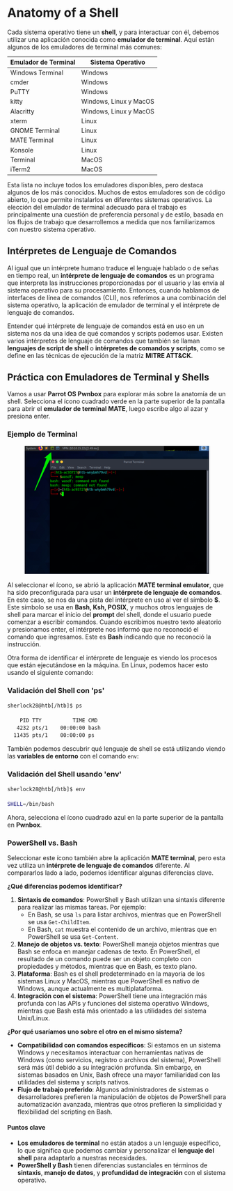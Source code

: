 # Anatomy of a Shell

Cada sistema operativo tiene un **shell**, y para interactuar con él, debemos utilizar una aplicación conocida como **emulador de terminal**. Aquí están algunos de los emuladores de terminal más comunes:

| **Emulador de Terminal** | **Sistema Operativo**  |
| ------------------------ | ---------------------- |
| Windows Terminal         | Windows                |
| cmder                    | Windows                |
| PuTTY                    | Windows                |
| kitty                    | Windows, Linux y MacOS |
| Alacritty                | Windows, Linux y MacOS |
| xterm                    | Linux                  |
| GNOME Terminal           | Linux                  |
| MATE Terminal            | Linux                  |
| Konsole                  | Linux                  |
| Terminal                 | MacOS                  |
| iTerm2                   | MacOS                  |

Esta lista no incluye todos los emuladores disponibles, pero destaca algunos de los más conocidos. Muchos de estos emuladores son de código abierto, lo que permite instalarlos en diferentes sistemas operativos. La elección del emulador de terminal adecuado para el trabajo es principalmente una cuestión de preferencia personal y de estilo, basada en los flujos de trabajo que desarrollemos a medida que nos familiarizamos con nuestro sistema operativo.

## Intérpretes de Lenguaje de Comandos

Al igual que un intérprete humano traduce el lenguaje hablado o de señas en tiempo real, un **intérprete de lenguaje de comandos** es un programa que interpreta las instrucciones proporcionadas por el usuario y las envía al sistema operativo para su procesamiento. Entonces, cuando hablamos de interfaces de línea de comandos (CLI), nos referimos a una combinación del sistema operativo, la aplicación de emulador de terminal y el intérprete de lenguaje de comandos.

Entender qué intérprete de lenguaje de comandos está en uso en un sistema nos da una idea de qué comandos y scripts podemos usar. Existen varios intérpretes de lenguaje de comandos que también se llaman **lenguajes de script de shell** o **intérpretes de comandos y scripts**, como se define en las técnicas de ejecución de la matriz **MITRE ATT\&CK**.

## Práctica con Emuladores de Terminal y Shells

Vamos a usar **Parrot OS Pwnbox** para explorar más sobre la anatomía de un shell. Selecciona el ícono cuadrado verde en la parte superior de la pantalla para abrir el **emulador de terminal MATE**, luego escribe algo al azar y presiona enter.

### **Ejemplo de Terminal**

<figure><img src="../../.gitbook/assets/image (1) (1) (1) (1) (1) (1) (1) (1) (1) (1) (1) (1) (1) (1) (1) (1) (1) (1) (1) (1) (1) (1) (1) (1) (1) (1) (1) (1) (1) (1) (1) (1) (1) (1) (1) (1) (1) (1) (1) (1) (1) (1) (1) (1) (1) (1) (1) (1) (1) (1) (1).png" alt=""><figcaption></figcaption></figure>

Al seleccionar el ícono, se abrió la aplicación **MATE terminal emulator**, que ha sido preconfigurada para usar un **intérprete de lenguaje de comandos**. En este caso, se nos da una pista del intérprete en uso al ver el símbolo **$**. Este símbolo se usa en **Bash, Ksh, POSIX**, y muchos otros lenguajes de shell para marcar el inicio del **prompt** del shell, donde el usuario puede comenzar a escribir comandos. Cuando escribimos nuestro texto aleatorio y presionamos enter, el intérprete nos informó que no reconoció el comando que ingresamos. Este es **Bash** indicando que no reconoció la instrucción.

Otra forma de identificar el intérprete de lenguaje es viendo los procesos que están ejecutándose en la máquina. En Linux, podemos hacer esto usando el siguiente comando:

### **Validación del Shell con 'ps'**

```bash
sherlock28@htb[/htb]$ ps

    PID TTY          TIME CMD
   4232 pts/1    00:00:00 bash
  11435 pts/1    00:00:00 ps
```

También podemos descubrir qué lenguaje de shell se está utilizando viendo las **variables de entorno** con el comando `env`:

### **Validación del Shell usando 'env'**

```bash
sherlock28@htb[/htb]$ env

SHELL=/bin/bash
```

Ahora, selecciona el ícono cuadrado azul en la parte superior de la pantalla en **Pwnbox**.

### PowerShell vs. Bash

Seleccionar este ícono también abre la aplicación **MATE terminal**, pero esta vez utiliza un **intérprete de lenguaje de comandos** diferente. Al compararlos lado a lado, podemos identificar algunas diferencias clave.

**¿Qué diferencias podemos identificar?**

1. **Sintaxis de comandos**: PowerShell y Bash utilizan una sintaxis diferente para realizar las mismas tareas. Por ejemplo:
   * En Bash, se usa `ls` para listar archivos, mientras que en PowerShell se usa `Get-ChildItem`.
   * En Bash, `cat` muestra el contenido de un archivo, mientras que en PowerShell se usa `Get-Content`.
2. **Manejo de objetos vs. texto**: PowerShell maneja objetos mientras que Bash se enfoca en manejar cadenas de texto. En PowerShell, el resultado de un comando puede ser un objeto completo con propiedades y métodos, mientras que en Bash, es texto plano.
3. **Plataforma**: Bash es el shell predeterminado en la mayoría de los sistemas Linux y MacOS, mientras que PowerShell es nativo de Windows, aunque actualmente es multiplataforma.
4. **Integración con el sistema**: PowerShell tiene una integración más profunda con las APIs y funciones del sistema operativo Windows, mientras que Bash está más orientado a las utilidades del sistema Unix/Linux.

**¿Por qué usaríamos uno sobre el otro en el mismo sistema?**

* **Compatibilidad con comandos específicos**: Si estamos en un sistema Windows y necesitamos interactuar con herramientas nativas de Windows (como servicios, registro o archivos del sistema), PowerShell será más útil debido a su integración profunda. Sin embargo, en sistemas basados en Unix, Bash ofrece una mayor familiaridad con las utilidades del sistema y scripts nativos.
* **Flujo de trabajo preferido**: Algunos administradores de sistemas o desarrolladores prefieren la manipulación de objetos de PowerShell para automatización avanzada, mientras que otros prefieren la simplicidad y flexibilidad del scripting en Bash.

#### Puntos clave

* **Los emuladores de terminal** no están atados a un lenguaje específico, lo que significa que podemos cambiar y personalizar el **lenguaje del shell** para adaptarlo a nuestras necesidades.
* **PowerShell y Bash** tienen diferencias sustanciales en términos de **sintaxis**, **manejo de datos**, y **profundidad de integración** con el sistema operativo.
